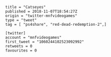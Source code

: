 ```
title = "Catseyes"
published = 2018-11-07T18:54:27Z
origin = "twitter-mnfvideogames"
type = "tweet"
tag = [ "ps4share", "red-dead-redemption-2",]

[twitter]
account = "mnfvideogames"
first_tweet = "1060244102523092992"
retweets = 0
favourites = 0
```

<p class='image'><img src='https://mnf.m17s.net/2018/11/07/Dra-Y_vXcAI4QKI.jpg' alt=''></p>

